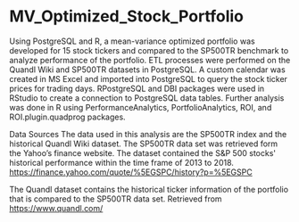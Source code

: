 # MV_Optimized_Stock_Portfolio
Using PostgreSQL and R, a mean-variance optimized portfolio was developed for 15 stock tickers and compared to the SP500TR benchmark to analyze performance of the portfolio.
ETL processes were performed on the Quandl Wiki and SP500TR datasets in PostgreSQL. A custom calendar was created in MS Excel and imported into PostgreSQL to query the stock ticker prices for trading days.
RPostgreSQL and DBI packages were used in RStudio to create a connection to PostgreSQL data tables. Further analysis was done in R using PerformanceAnalytics, PortfolioAnalytics, ROI, and ROI.plugin.quadprog packages.

Data Sources
The data used in this analysis are the SP500TR index and the historical Quandl Wiki dataset. 
The SP500TR data set was retrieved form the Yahoo’s finance website. The dataset contained the S&P 500 stocks' historical performance within the time frame of 2013 
to 2018. https://finance.yahoo.com/quote/%5EGSPC/history?p=%5EGSPC

The Quandl dataset contains the historical ticker information of the portfolio that is compared to the SP500TR data set. 
Retrieved from https://www.quandl.com/
